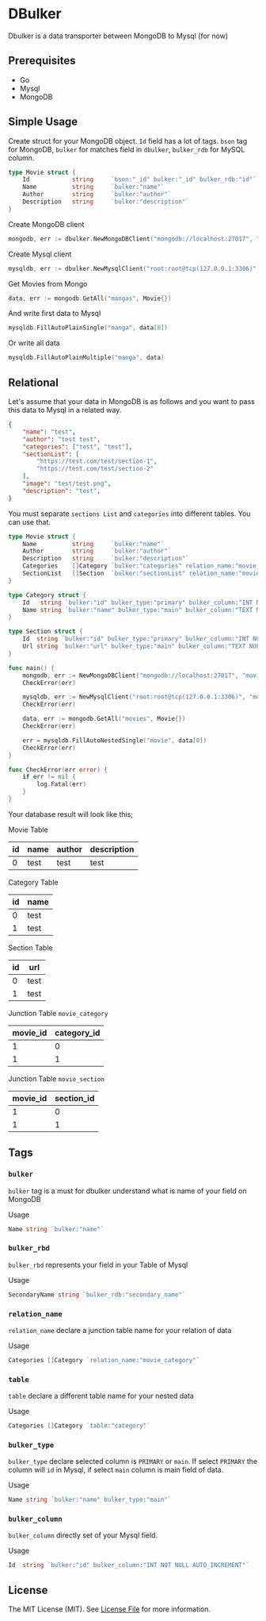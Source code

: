 # DBulker

Dbulker is a data transporter between MongoDB to Mysql (for now)

## Prerequisites
- Go
- Mysql
- MongoDB

## Simple Usage
Create struct for your MongoDB object. `Id` field has a lot of tags. `bson` tag for MongoDB, `bulker` for matches field in `dbulker`, `bulker_rdb` for MySQL column.
```go
type Movie struct { 
	Id            string     `bson:"_id" bulker:"_id" bulker_rdb:"id"`
	Name          string     `bulker:"name"`
	Author        string     `bulker:"author"`
	Description   string     `bulker:"description"`
}
```

Create MongoDB client
```go
mongodb, err := dbulker.NewMongoDBClient("mongodb://localhost:27017", "movies")
```

Create Mysql client
```go
mysqldb, err := dbulker.NewMysqlClient("root:root@tcp(127.0.0.1:3306)", "movie")
```

Get Movies from Mongo
```go
data, err := mongodb.GetAll("mangas", Movie{})
```

And write first data to Mysql
```go
mysqldb.FillAutoPlainSingle("manga", data[0])
```

Or write all data
```go
mysqldb.FillAutoPlainMultiple("manga", data)
```

## Relational
Let's assume that your data in MongoDB is as follows and you want to pass this data to Mysql in a related way.

```json
{
    "name": "test",
    "author": "test test",
    "categories": ["test", "test"],
    "sectionList": [
        "https://test.com/test/section-1",
        "https://test.com/test/section-2"
    ],
    "image": "test/test.png",
    "description": "test",
}
```

You must separate `sections List` and `categories` into different tables. You can use that.

```go
type Movie struct {
	Name          string     `bulker:"name"`
	Author        string     `bulker:"author"`
	Description   string     `bulker:"description"`
	Categories    []Category `bulker:"categories" relation_name:"movie_category" table:"category"`
	SectionList   []Section  `bulker:"sectionList" relation_name:"movie_section" table:"section"`
}

type Category struct {
	Id   string `bulker:"id" bulker_type:"primary" bulker_column:"INT NOT NULL AUTO_INCREMENT"`
	Name string `bulker:"name" bulker_type:"main" bulker_column:"TEXT NULL"`
}

type Section struct {
	Id  string `bulker:"id" bulker_type:"primary" bulker_column:"INT NOT NULL AUTO_INCREMENT"`
	Url string `bulker:"url" bulker_type:"main" bulker_column:"TEXT NULL"`
}

func main() {
	mongodb, err := NewMongoDBClient("mongodb://localhost:27017", "movie_db")
	CheckError(err)

	mysqldb, err := NewMysqlClient("root:root@tcp(127.0.0.1:3306)", "movie_db")
	CheckError(err)

	data, err := mongodb.GetAll("movies", Movie{})
	CheckError(err)

	err = mysqldb.FillAutoNestedSingle("movie", data[0])
	CheckError(err)
}

func CheckError(err error) {
	if err != nil {
		log.Fatal(err)
	}
}
```

Your database result will look like this;

Movie Table

| id | name | author | description |
| -- | ---- | ------ | ----------- |
| 0  | test | test   | test        |

Category Table

| id | name |
| -- | ---- |
| 0  | test |
| 1  | test |

Section Table

| id | url |
| -- | ---- |
| 0  | test |
| 1  | test |

Junction Table `movie_category`

| movie_id | category_id |
| -------- | ----------- |
| 1        | 0           |
| 1        | 1           |

Junction Table `movie_section`

| movie_id | section_id |
| -------- | ---------- |
| 1        | 0          |
| 1        | 1          |


## Tags
### `bulker`
`bulker` tag is a must for dbulker understand what is name of your field on MongoDB

Usage

```go
Name string `bulker:"name"`
```

### `bulker_rbd`
`bulker_rbd` represents your field in your Table of Mysql

Usage 
```go
SecondaryName string `bulker_rdb:"secondary_name"`
```

### `relation_name`
`relation_name` declare a junction table name for your relation of data

Usage 
```go
Categories []Category `relation_name:"movie_category"`
```

### `table`
`table` declare a different table name for your nested data

Usage 
```go
Categories []Category `table:"category"`
```

### `bulker_type`
`bulker_type` declare selected column is `PRIMARY` or `main`. If select `PRIMARY` the column will `id` in Mysql, if select `main` column is main field of data.

Usage 
```go
Name string `bulker:"name" bulker_type:"main"`
```

### `bulker_column`
`bulker_column` directly set of your Mysql field.

Usage 
```go
Id  string `bulker:"id" bulker_column:"INT NOT NULL AUTO_INCREMENT"`
```

## License

The MIT License (MIT). See [License File](LICENSE) for more information.
